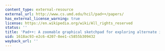 ```yaml
---
content_type: external-resource
external_url: http://www.cs.umd.edu/hcil/pad++/papers/
has_external_license_warning: true
license: https://en.wikipedia.org/wiki/All_rights_reserved
status: ''
title: 'Pad++: A zoomable graphical sketchpad for exploring alternate interface physics'
uid: 1618ac93-e2c6-4207-8ee1-c5855b309432
wayback_url: ''
---
```

